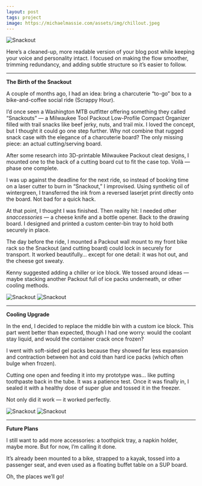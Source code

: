 ```yaml
---
layout: post
tags: project
image: https://michaelmassie.com/assets/img/chillout.jpeg
---
```


![Snackout](https://michaelmassie.com/assets/img/snackout01.jpeg)

Here’s a cleaned-up, more readable version of your blog post while keeping your voice and personality intact. I focused on making the flow smoother, trimming redundancy, and adding subtle structure so it’s easier to follow.

---

**The Birth of the Snackout**

A couple of months ago, I had an idea: bring a charcuterie “to-go” box to a bike-and-coffee social ride (Scrappy Hour).

I’d once seen a Washington MTB outfitter offering something they called “Snackouts” — a Milwaukee Tool Packout Low-Profile Compact Organizer filled with trail snacks like beef jerky, nuts, and trail mix. I loved the concept, but I thought it could go one step further. Why not combine that rugged snack case with the elegance of a charcuterie board? The only missing piece: an actual cutting/serving board.

After some research into 3D-printable Milwaukee Packout cleat designs, I mounted one to the back of a cutting board cut to fit the case top. Voilà — phase one complete.

I was up against the deadline for the next ride, so instead of booking time on a laser cutter to burn in “Snackout,” I improvised. Using synthetic oil of wintergreen, I transferred the ink from a reversed laserjet print directly onto the board. Not bad for a quick hack.

At that point, I thought I was finished. Then reality hit: I needed other *snaccessories* — a cheese knife and a bottle opener. Back to the drawing board. I designed and printed a custom center-bin tray to hold both securely in place.

The day before the ride, I mounted a Packout wall mount to my front bike rack so the Snackout (and cutting board) could lock in securely for transport. It worked beautifully… except for one detail: it was hot out, and the cheese got sweaty.

Kenny suggested adding a chiller or ice block. We tossed around ideas — maybe stacking another Packout full of ice packs underneath, or other cooling methods.

![Snackout](https://michaelmassie.com/assets/img/snackout02.jpeg)
![Snackout](https://michaelmassie.com/assets/img/snackout03.jpeg)

---

**Cooling Upgrade**

In the end, I decided to replace the middle bin with a custom ice block. This part went better than expected, though I had one worry: would the coolant stay liquid, and would the container crack once frozen?

I went with soft-sided gel packs because they showed far less expansion and contraction between hot and cold than hard ice packs (which often bulge when frozen).

Cutting one open and feeding it into my prototype was… like putting toothpaste back in the tube. It was a patience test. Once it was finally in, I sealed it with a healthy dose of super glue and tossed it in the freezer.

Not only did it work — it worked perfectly.

![Snackout](https://michaelmassie.com/assets/img/chillout.jpeg)
![Snackout](https://michaelmassie.com/assets/img/chillout01.jpeg)

---

**Future Plans**

I still want to add more accessories: a toothpick tray, a napkin holder, maybe more. But for now, I’m calling it done.

It’s already been mounted to a bike, strapped to a kayak, tossed into a passenger seat, and even used as a floating buffet table on a SUP board.

Oh, the places we’ll go!
